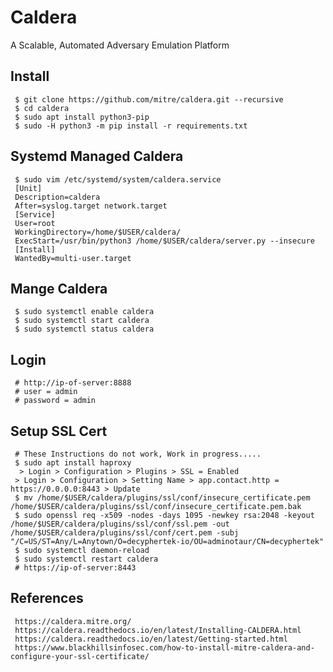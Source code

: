 Caldera
=====

A Scalable, Automated Adversary Emulation Platform

Install
--------

     $ git clone https://github.com/mitre/caldera.git --recursive 
     $ cd caldera 
     $ sudo apt install python3-pip
     $ sudo -H python3 -m pip install -r requirements.txt

Systemd Managed Caldera
-----------------------

     $ sudo vim /etc/systemd/system/caldera.service
     [Unit]
     Description=caldera
     After=syslog.target network.target
     [Service]
     User=root
     WorkingDirectory=/home/$USER/caldera/
     ExecStart=/usr/bin/python3 /home/$USER/caldera/server.py --insecure 
     [Install]
     WantedBy=multi-user.target

Mange Caldera
-------------

     $ sudo systemctl enable caldera
     $ sudo systemctl start caldera
     $ sudo systemctl status caldera

Login
-----

     # http://ip-of-server:8888 
     # user = admin
     # password = admin

Setup SSL Cert
--------------

     # These Instructions do not work, Work in progress.....
     $ sudo apt install haproxy
      > Login > Configuration > Plugins > SSL = Enabled
     > Login > Configuration > Setting Name > app.contact.http = https://0.0.0.0:8443 > Update
     $ mv /home/$USER/caldera/plugins/ssl/conf/insecure_certificate.pem /home/$USER/caldera/plugins/ssl/conf/insecure_certificate.pem.bak
     $ sudo openssl req -x509 -nodes -days 1095 -newkey rsa:2048 -keyout /home/$USER/caldera/plugins/ssl/conf/ssl.pem -out /home/$USER/caldera/plugins/ssl/conf/cert.pem -subj "/C=US/ST=Any/L=Anytown/O=decyphertek-io/OU=adminotaur/CN=decyphertek"
     $ sudo systemctl daemon-reload
     $ sudo systemctl restart caldera
     # https://ip-of-server:8443


References
----------

     https://caldera.mitre.org/
     https://caldera.readthedocs.io/en/latest/Installing-CALDERA.html
     https://caldera.readthedocs.io/en/latest/Getting-started.html
     https://www.blackhillsinfosec.com/how-to-install-mitre-caldera-and-configure-your-ssl-certificate/